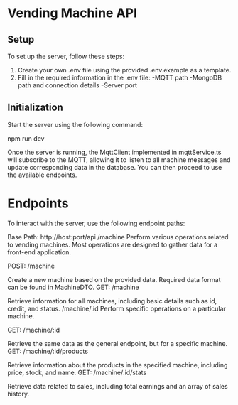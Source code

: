 # Vending Machine API

## Setup
To set up the server, follow these steps:

1. Create your own .env file using the provided .env.example as a template.
2. Fill in the required information in the .env file:
    -MQTT path
    -MongoDB path and connection details
    -Server port


## Initialization
Start the server using the following command:

npm run dev

Once the server is running, the MqttClient implemented in mqttService.ts will subscribe to the MQTT, allowing it to listen to all machine messages and update corresponding data in the database. You can then proceed to use the available endpoints.

# Endpoints
To interact with the server, use the following endpoint paths:

Base Path: http://host:port/api
/machine
Perform various operations related to vending machines. Most operations are designed to gather data for a front-end application.

POST: /machine

Create a new machine based on the provided data.
Required data format can be found in MachineDTO.
GET: /machine

Retrieve information for all machines, including basic details such as id, credit, and status.
/machine/:id
Perform specific operations on a particular machine.

GET: /machine/:id

Retrieve the same data as the general endpoint, but for a specific machine.
GET: /machine/:id/products

Retrieve information about the products in the specified machine, including price, stock, and name.
GET: /machine/:id/stats

Retrieve data related to sales, including total earnings and an array of sales history.

